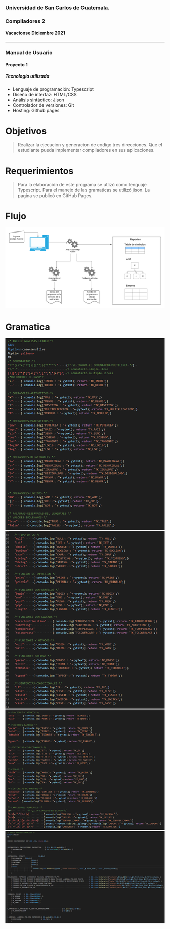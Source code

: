 ### Universidad de San Carlos de Guatemala.
### Compiladores 2
#### Vacacionse Diciembre 2021
___

### Manual de Usuario
#### Proyecto 1


##### Tecnologia utilizada

- Lenguaje de programación: Typescript
- Diseño de interfaz: HTML/CSS
- Análisis sintáctico: Jison
- Controlador de versiones: Git
- Hosting: Github pages

# Objetivos
> Realizar la ejecucion y generacion de codigo tres direcciones.
> Que el estudiante pueda implementar compiladores en sus aplicaciones.

# Requerimientos
> Para la elaboración de este programa se utlizó como lenguaje Typescript. Para el manejo de las gramaticas se utilizó jison. 
> La pagina se publicó en GitHub Pages.

# Flujo
![image](https://github.com/27Pablooliva27/27Pablooliva27.github.io/blob/main/Images/flujo_quetzal.png)
# Gramatica
![image](https://github.com/27Pablooliva27/27Pablooliva27.github.io/blob/main/Images/Terminales.png)
![image](https://github.com/27Pablooliva27/27Pablooliva27.github.io/blob/main/Images/Terminales1.png)
![image](https://github.com/27Pablooliva27/27Pablooliva27.github.io/blob/main/Images/Terminales2.png)
![image](https://github.com/27Pablooliva27/27Pablooliva27.github.io/blob/main/Images/Gramatica.png)





